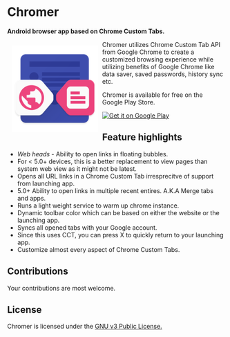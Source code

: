 # Chromer
**Android browser app based on Chrome Custom Tabs.**

<img src="app/src/main/res/mipmap-xxxhdpi/ic_launcher.png" align="left"
width="200"
    hspace="10" vspace="10">

Chromer utilizes Chrome Custom Tab API from Google Chrome to create a customized browsing experience while utilizing benefits of Google Chrome like data saver, saved passwords, history sync etc.

Chromer is available for free on the Google Play Store.


<a href="https://play.google.com/store/apps/details?id=arun.com.chromer">
    <img alt="Get it on Google Play"
        height="80"
        src="https://play.google.com/intl/en_us/badges/images/generic/en_badge_web_generic.png" />
</a>

## Feature highlights
* *Web heads* - Ability to open links in floating bubbles.
* For < 5.0+ devices, this is a better replacement to view pages than system web view as it might not be latest.
* Opens all URL links in a Chrome Custom Tab irresprecitve of support from launching app.
* 5.0+ Ability to open links in multiple recent entires. A.K.A Merge tabs and apps.
* Runs a light weight service to warm up chrome instance. 
* Dynamic toolbar color which can be based on either the website or the launching app.
* Syncs all opened tabs with your Google account.
* Since this uses CCT, you can press X to quickly return to your launching app.
* Customize almost every aspect of Chrome Custom Tabs.

## Contributions

Your contributions are most welcome.

## License

Chromer is licensed under the [GNU v3 Public License.](LICENSE)

